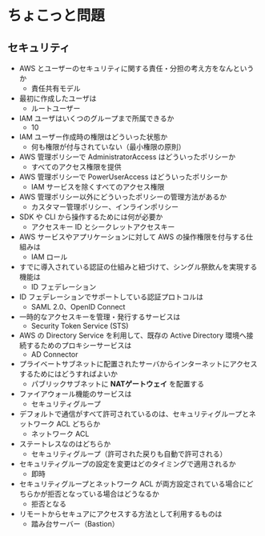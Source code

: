 # ちょこっと問題

## セキュリティ
- AWS とユーザーのセキュリティに関する責任・分担の考え方をなんというか
    - 責任共有モデル
- 最初に作成したユーザは
    - ルートユーザー
- IAM ユーザはいくつのグループまで所属できるか
    - 10
- IAM ユーザー作成時の権限はどういった状態か
    - 何も権限が付与されていない（最小権限の原則）
- AWS 管理ポリシーで AdministratorAccess はどういったポリシーか
    - すべてのアクセス権限を提供
- AWS 管理ポリシーで PowerUserAccess はどういったポリシーか
    - IAM サービスを除くすべてのアクセス権限
- AWS 管理ポリシー以外にどういったポリシーの管理方法があるか
    - カスタマー管理ポリシー、インラインポリシー
- SDK や CLI から操作するためには何が必要か
    - アクセスキー ID とシークレットアクセスキー
- AWS サービスやアプリケーションに対して AWS の操作権限を付与する仕組みは
    - IAM ロール
- すでに導入されている認証の仕組みと紐づけて、シングル祭飲んを実現する機能は
    - ID フェデレーション
- ID フェデレーションでサポートしている認証プロトコルは
    - SAML 2.0、OpenID Connect
- 一時的なアクセスキーを管理・発行するサービスは
    - Security Token Service (STS)
- AWS の Directory Service を利用して、既存の Active Directory 環境へ接続するためのプロキシーサービスは
    - AD Connector
- プライベートサブネットに配置されたサーバからインターネットにアクセスするためにはどうすればよいか
    - パブリックサブネットに **NATゲートウェイ** を配置する
- ファイアウォール機能のサービスは
    - セキュリティグループ
- デフォルトで通信がすべて許可されているのは、セキュリティグループとネットワーク ACL どちらか
    - ネットワーク ACL
- ステートレスなのはどちらか
    - セキュリティグループ（許可された戻りも自動で許可される）
- セキュリティグループの設定を変更はどのタイミングで適用されるか
    - 即時
- セキュリティグループとネットワーク ACL が両方設定されている場合にどちらかが拒否となっている場合はどうなるか
    - 拒否となる
- リモートからセキュアにアクセスする方法として利用するものは
    - 踏み台サーバー（Bastion）





